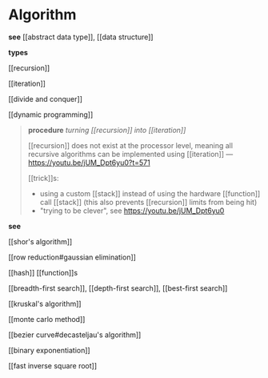 # Algorithm

**see** [[abstract data type]], [[data structure]]

**types**

[[recursion]]

[[iteration]]

[[divide and conquer]]

[[dynamic programming]]

> **procedure** _turning [[recursion]] into [[iteration]]_
>
> [[recursion]] does not exist at the processor level, meaning all recursive algorithms can be implemented using [[iteration]] &mdash; <https://youtu.be/jUM_Dpt6yu0?t=571>
>
> [[trick]]s:
>
> - using a custom [[stack]] instead of using the hardware [[function]] call [[stack]] (this also prevents [[recursion]] limits from being hit)
> - "trying to be clever", see <https://youtu.be/jUM_Dpt6yu0>

**see**

[[shor's algorithm]]

[[row reduction#gaussian elimination]]

[[hash]] [[function]]s

[[breadth-first search]], [[depth-first search]], [[best-first search]]

[[kruskal's algorithm]]

[[monte carlo method]]

[[bezier curve#decasteljau's algorithm]]

[[binary exponentiation]]

[[fast inverse square root]]

